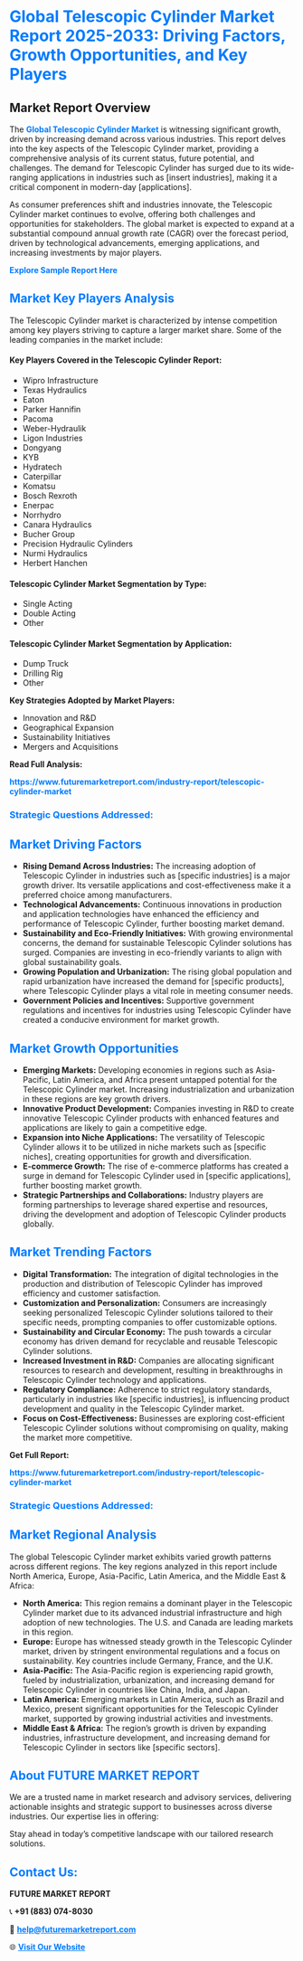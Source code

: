 <h1 style="color: #007BFF;">Global Telescopic Cylinder Market Report 2025-2033: Driving Factors, Growth Opportunities, and Key Players</h1>

<section id="overview">
<h2>Market Report Overview</h2>
<p>The <a href="https://www.futuremarketreport.com/industry-report/telescopic-cylinder-market" style="color: #007BFF; text-decoration: none;"><strong>Global Telescopic Cylinder Market</strong></a> is witnessing significant growth, driven by increasing demand across various industries. This report delves into the key aspects of the Telescopic Cylinder market, providing a comprehensive analysis of its current status, future potential, and challenges. The demand for Telescopic Cylinder has surged due to its wide-ranging applications in industries such as [insert industries], making it a critical component in modern-day [applications].</p>
<p>As consumer preferences shift and industries innovate, the Telescopic Cylinder market continues to evolve, offering both challenges and opportunities for stakeholders. The global market is expected to expand at a substantial compound annual growth rate (CAGR) over the forecast period, driven by technological advancements, emerging applications, and increasing investments by major players.</p>
</section>

<section id="overview">
<p><a href="https://www.futuremarketreport.com/request-sample/reportId=87328" style="color: #007BFF; text-decoration: none;"><strong>Explore Sample Report Here</strong></a></p>
</section>

<section id="key-players">
<h2 style="color: #007BFF;">Market Key Players Analysis</h2>
<p>The Telescopic Cylinder market is characterized by intense competition among key players striving to capture a larger market share. Some of the leading companies in the market include:</p>
<h4>Key Players Covered in the Telescopic Cylinder Report:</h4>
<ul><li>Wipro Infrastructure</li><li>Texas Hydraulics</li><li>Eaton</li><li>Parker Hannifin</li><li>Pacoma</li><li>Weber-Hydraulik</li><li>Ligon Industries</li><li>Dongyang</li><li>KYB</li><li>Hydratech</li><li>Caterpillar</li><li>Komatsu</li><li>Bosch Rexroth</li><li>Enerpac</li><li>Norrhydro</li><li>Canara Hydraulics</li><li>Bucher Group</li><li>Precision Hydraulic Cylinders</li><li>Nurmi Hydraulics</li><li>Herbert Hanchen</li></ul>
<h4>Telescopic Cylinder Market Segmentation by Type:</h4>
<ul><li>Single Acting</li><li>Double Acting</li><li>Other</li></ul>

<h4>Telescopic Cylinder Market Segmentation by Application:</h4>
<ul><li>Dump Truck</li><li>Drilling Rig</li><li>Other</li></ul>
<p><strong>Key Strategies Adopted by Market Players:</strong></p>
<ul>
<li>Innovation and R&D</li>
<li>Geographical Expansion</li>
<li>Sustainability Initiatives</li>
<li>Mergers and Acquisitions</li>
</ul>
</section>

<section>
<p><strong>Read Full Analysis: </strong></p><a href="https://www.futuremarketreport.com/industry-report/telescopic-cylinder-market" style="color: #007BFF; text-decoration: none;"><strong>https://www.futuremarketreport.com/industry-report/telescopic-cylinder-market</strong></a>
<h3 style="color: #007BFF;">Strategic Questions Addressed:</h3>
</section>

<section id="driving-factors">
<h2 style="color: #007BFF;">Market Driving Factors</h2>
<ul>
<li><strong>Rising Demand Across Industries:</strong> The increasing adoption of Telescopic Cylinder in industries such as [specific industries] is a major growth driver. Its versatile applications and cost-effectiveness make it a preferred choice among manufacturers.</li>
<li><strong>Technological Advancements:</strong> Continuous innovations in production and application technologies have enhanced the efficiency and performance of Telescopic Cylinder, further boosting market demand.</li>
<li><strong>Sustainability and Eco-Friendly Initiatives:</strong> With growing environmental concerns, the demand for sustainable Telescopic Cylinder solutions has surged. Companies are investing in eco-friendly variants to align with global sustainability goals.</li>
<li><strong>Growing Population and Urbanization:</strong> The rising global population and rapid urbanization have increased the demand for [specific products], where Telescopic Cylinder plays a vital role in meeting consumer needs.</li>
<li><strong>Government Policies and Incentives:</strong> Supportive government regulations and incentives for industries using Telescopic Cylinder have created a conducive environment for market growth.</li>
</ul>
</section>

<section id="growth-opportunities">
<h2 style="color: #007BFF;">Market Growth Opportunities</h2>
<ul>
<li><strong>Emerging Markets:</strong> Developing economies in regions such as Asia-Pacific, Latin America, and Africa present untapped potential for the Telescopic Cylinder market. Increasing industrialization and urbanization in these regions are key growth drivers.</li>
<li><strong>Innovative Product Development:</strong> Companies investing in R&D to create innovative Telescopic Cylinder products with enhanced features and applications are likely to gain a competitive edge.</li>
<li><strong>Expansion into Niche Applications:</strong> The versatility of Telescopic Cylinder allows it to be utilized in niche markets such as [specific niches], creating opportunities for growth and diversification.</li>
<li><strong>E-commerce Growth:</strong> The rise of e-commerce platforms has created a surge in demand for Telescopic Cylinder used in [specific applications], further boosting market growth.</li>
<li><strong>Strategic Partnerships and Collaborations:</strong> Industry players are forming partnerships to leverage shared expertise and resources, driving the development and adoption of Telescopic Cylinder products globally.</li>
</ul>
</section>

<section id="trending-factors">
<h2 style="color: #007BFF;">Market Trending Factors</h2>
<ul>
<li><strong>Digital Transformation:</strong> The integration of digital technologies in the production and distribution of Telescopic Cylinder has improved efficiency and customer satisfaction.</li>
<li><strong>Customization and Personalization:</strong> Consumers are increasingly seeking personalized Telescopic Cylinder solutions tailored to their specific needs, prompting companies to offer customizable options.</li>
<li><strong>Sustainability and Circular Economy:</strong> The push towards a circular economy has driven demand for recyclable and reusable Telescopic Cylinder solutions.</li>
<li><strong>Increased Investment in R&D:</strong> Companies are allocating significant resources to research and development, resulting in breakthroughs in Telescopic Cylinder technology and applications.</li>
<li><strong>Regulatory Compliance:</strong> Adherence to strict regulatory standards, particularly in industries like [specific industries], is influencing product development and quality in the Telescopic Cylinder market.</li>
<li><strong>Focus on Cost-Effectiveness:</strong> Businesses are exploring cost-efficient Telescopic Cylinder solutions without compromising on quality, making the market more competitive.</li>
</ul>
</section>

<section>
<p><strong>Get Full Report: </strong></p><a href="https://www.futuremarketreport.com/industry-report/telescopic-cylinder-market" style="color: #007BFF; text-decoration: none;"><strong>https://www.futuremarketreport.com/industry-report/telescopic-cylinder-market</strong></a>
<h3 style="color: #007BFF;">Strategic Questions Addressed:</h3>
</section>


<section id="regional-analysis">
<h2 style="color: #007BFF;">Market Regional Analysis</h2>
<p>The global Telescopic Cylinder market exhibits varied growth patterns across different regions. The key regions analyzed in this report include North America, Europe, Asia-Pacific, Latin America, and the Middle East & Africa:</p>
<ul>
<li><strong>North America:</strong> This region remains a dominant player in the Telescopic Cylinder market due to its advanced industrial infrastructure and high adoption of new technologies. The U.S. and Canada are leading markets in this region.</li>
<li><strong>Europe:</strong> Europe has witnessed steady growth in the Telescopic Cylinder market, driven by stringent environmental regulations and a focus on sustainability. Key countries include Germany, France, and the U.K.</li>
<li><strong>Asia-Pacific:</strong> The Asia-Pacific region is experiencing rapid growth, fueled by industrialization, urbanization, and increasing demand for Telescopic Cylinder in countries like China, India, and Japan.</li>
<li><strong>Latin America:</strong> Emerging markets in Latin America, such as Brazil and Mexico, present significant opportunities for the Telescopic Cylinder market, supported by growing industrial activities and investments.</li>
<li><strong>Middle East & Africa:</strong> The region’s growth is driven by expanding industries, infrastructure development, and increasing demand for Telescopic Cylinder in sectors like [specific sectors].</li>
</ul>
</section>

<footer>
<h2 style="color: #007BFF;">About FUTURE MARKET REPORT</h2>
<p>We are a trusted name in market research and advisory services, delivering actionable insights and strategic support to businesses across diverse industries. Our expertise lies in offering:</p>

<p>Stay ahead in today’s competitive landscape with our tailored research solutions.</p>

<h2 style="color: #007BFF;">Contact Us:</h2>
<p><strong>FUTURE MARKET REPORT</strong></p>
<p>📞 <strong>+91 (883) 074-8030</strong></p>
<p>📧 <strong><a href="mailto:help@futuremarketreport.com" style="color: #007BFF;">help@futuremarketreport.com</a></strong></p>
<p>🌐 <strong><a href="https://www.futuremarketreport.com/" style="color: #007BFF;">Visit Our Website</a></strong></p>
</footer>
